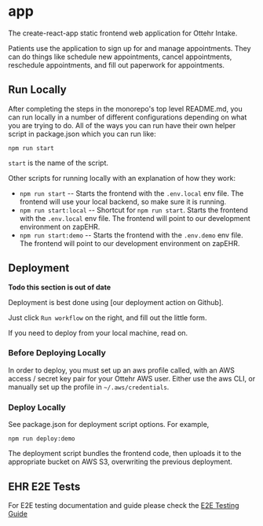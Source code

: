 # app

The create-react-app static frontend web application for Ottehr Intake.

Patients use the application to sign up for and manage appointments. They can do things like schedule new appointments, cancel appointments, reschedule appointments, and fill out paperwork for appointments.

## Run Locally

After completing the steps in the monorepo's top level README.md, you can run locally in a number of different configurations depending on what you are trying to do. All of the ways you can run have their own helper script in package.json which you can run like:

```[bash]
npm run start
```

`start` is the name of the script.

Other scripts for running locally with an explanation of how they work:

- `npm run start` -- Starts the frontend with the `.env.local` env file. The frontend will use your local backend, so make sure it is running.
- `npm run start:local` -- Shortcut for `npm run start`. Starts the frontend with the `.env.local` env file. The frontend will point to our development environment on zapEHR.
- `npm run start:demo` -- Starts the frontend with the `.env.demo` env file. The frontend will point to our development environment on zapEHR.

## Deployment

**Todo this section is out of date**

Deployment is best done using [our deployment action on Github].

Just click `Run workflow` on the right, and fill out the little form.

If you need to deploy from your local machine, read on.

### Before Deploying Locally

In order to deploy, you must set up an aws profile called, with an AWS access / secret key pair for your Ottehr AWS user. Either use the aws CLI, or manually set up the profile in `~/.aws/credentials`.

### Deploy Locally

See package.json for deployment script options. For example,

```[bash]
npm run deploy:demo
```

The deployment script bundles the frontend code, then uploads it to the appropriate bucket on AWS S3, overwriting the previous deployment.

## EHR E2E Tests

For E2E testing documentation and guide please check the [E2E Testing Guide](./tests/e2e-readme/README.md)
